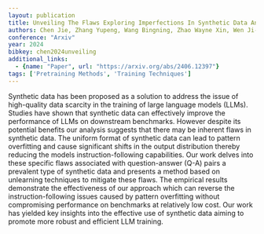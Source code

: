```yaml
---
layout: publication
title: Unveiling The Flaws Exploring Imperfections In Synthetic Data And Mitigation Strategies For Large Language Models
authors: Chen Jie, Zhang Yupeng, Wang Bingning, Zhao Wayne Xin, Wen Ji-rong, Chen Weipeng
conference: "Arxiv"
year: 2024
bibkey: chen2024unveiling
additional_links:
  - {name: "Paper", url: "https://arxiv.org/abs/2406.12397"}
tags: ['Pretraining Methods', 'Training Techniques']
---
```

Synthetic data has been proposed as a solution to address the issue of high-quality data scarcity in the training of large language models (LLMs). Studies have shown that synthetic data can effectively improve the performance of LLMs on downstream benchmarks. However despite its potential benefits our analysis suggests that there may be inherent flaws in synthetic data. The uniform format of synthetic data can lead to pattern overfitting and cause significant shifts in the output distribution thereby reducing the models instruction-following capabilities. Our work delves into these specific flaws associated with question-answer (Q-A) pairs a prevalent type of synthetic data and presents a method based on unlearning techniques to mitigate these flaws. The empirical results demonstrate the effectiveness of our approach which can reverse the instruction-following issues caused by pattern overfitting without compromising performance on benchmarks at relatively low cost. Our work has yielded key insights into the effective use of synthetic data aiming to promote more robust and efficient LLM training.
